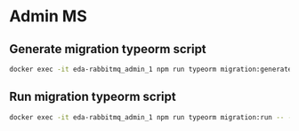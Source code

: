 # Admin MS

## Generate migration typeorm script

```sh
docker exec -it eda-rabbitmq_admin_1 npm run typeorm migration:generate ./src/migrations/CreateProduct -- -d ./src/data-source.ts
```

## Run migration typeorm script

```sh
docker exec -it eda-rabbitmq_admin_1 npm run typeorm migration:run -- -d src/data-source.ts
```
